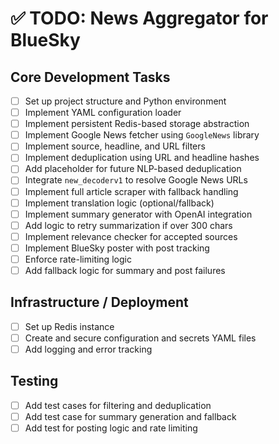 # ✅ TODO: News Aggregator for BlueSky

## Core Development Tasks

- [ ] Set up project structure and Python environment
- [ ] Implement YAML configuration loader
- [ ] Implement persistent Redis-based storage abstraction
- [ ] Implement Google News fetcher using `GoogleNews` library
- [ ] Implement source, headline, and URL filters
- [ ] Implement deduplication using URL and headline hashes
- [ ] Add placeholder for future NLP-based deduplication
- [ ] Integrate `new_decoderv1` to resolve Google News URLs
- [ ] Implement full article scraper with fallback handling
- [ ] Implement translation logic (optional/fallback)
- [ ] Implement summary generator with OpenAI integration
- [ ] Add logic to retry summarization if over 300 chars
- [ ] Implement relevance checker for accepted sources
- [ ] Implement BlueSky poster with post tracking
- [ ] Enforce rate-limiting logic
- [ ] Add fallback logic for summary and post failures

## Infrastructure / Deployment

- [ ] Set up Redis instance
- [ ] Create and secure configuration and secrets YAML files
- [ ] Add logging and error tracking

## Testing

- [ ] Add test cases for filtering and deduplication
- [ ] Add test case for summary generation and fallback
- [ ] Add test for posting logic and rate limiting
